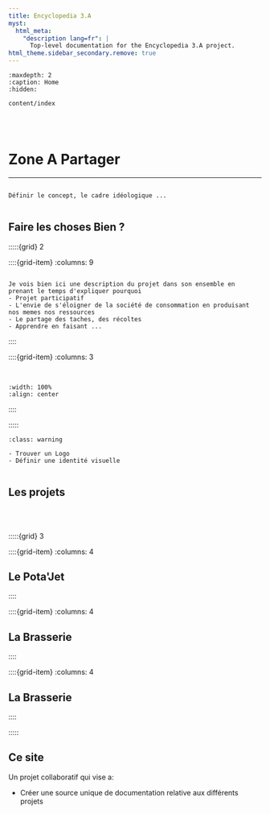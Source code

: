 ```yaml
---
title: Encyclopedia 3.A
myst:
  html_meta:
    "description lang=fr": |
      Top-level documentation for the Encyclopedia 3.A project.
html_theme.sidebar_secondary.remove: true
---
```


```{toctree}
:maxdepth: 2
:caption: Home
:hidden:

content/index
```

<!--Start of Tawk.to Script-->
<script type="text/javascript">
var Tawk_API=Tawk_API||{}, Tawk_LoadStart=new Date();
(function(){
var s1=document.createElement("script"),s0=document.getElementsByTagName("script")[0];
s1.async=true;
s1.src='https://embed.tawk.to/63da4028c2f1ac1e2030c5e3/1go68l7fv';
s1.charset='UTF-8';
s1.setAttribute('crossorigin','*');
s0.parentNode.insertBefore(s1,s0);
})();
</script>
<!--End of Tawk.to Script-->


<br>
<br>

# Zone A Partager

***

```{note}

Définir le concept, le cadre idéologique ...


```


## Faire les choses Bien ?

:::::{grid} 2

::::{grid-item}
:columns: 9

```{note}

Je vois bien ici une description du projet dans son ensemble en prenant le temps d'expliquer pourquoi
- Projet participatif
- L'envie de s'éloigner de la société de consommation en produisant nos memes nos ressources
- Le partage des taches, des récoltes
- Apprendre en faisant ...

```


::::

::::{grid-item}
:columns: 3

<br>

```{image} Docs/Poule-1.jpg
:width: 100%
:align: center

```


::::

:::::


```{admonition} A faire
:class: warning

- Trouver un Logo
- Définir une identité visuelle


```


## Les projets

<br>
<br>

:::::{grid} 3

::::{grid-item}
:columns: 4

## Le Pota'Jet


::::

::::{grid-item}
:columns: 4

## La Brasserie



::::

::::{grid-item}
:columns: 4

## La Brasserie



::::

:::::


## Ce site

Un projet collaboratif qui vise a:
- Créer une source unique de documentation  relative aux différents projets



